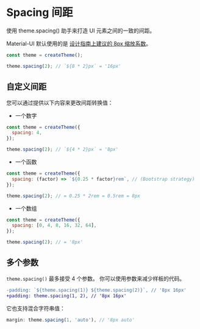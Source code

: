 # Spacing 间距

<p class="description">使用 theme.spacing() 助手来打造 UI 元素之间的一致的间距。</p>

Material-UI 默认使用的是 [设计指南上建议的 8px 缩放系数](https://material.io/design/layout/understanding-layout.html)。

```js
const theme = createTheme();

theme.spacing(2); // `${8 * 2}px` = '16px'
```

## 自定义间距

您可以通过提供以下内容来更改间距转换值：

- 一个数字

```js
const theme = createTheme({
  spacing: 4,
});

theme.spacing(2); // `${4 * 2}px` = '8px'
```

- 一个函数

```js
const theme = createTheme({
  spacing: (factor) => `${0.25 * factor}rem`, // (Bootstrap strategy)
});

theme.spacing(2); // = 0.25 * 2rem = 0.5rem = 8px
```

- 一个数组

```js
const theme = createTheme({
  spacing: [0, 4, 8, 16, 32, 64],
});

theme.spacing(2); // = '8px'
```

## 多个参数

`theme.spacing()` 最多接受 4 个参数。 你可以使用参数来减少样板的代码。

```diff
-padding: `${theme.spacing(1)} ${theme.spacing(2)}`, // '8px 16px'
+padding: theme.spacing(1, 2), // '8px 16px'
```

它也支持混合字符串值：

```js
margin: theme.spacing(1, 'auto'), // '8px auto'
```
